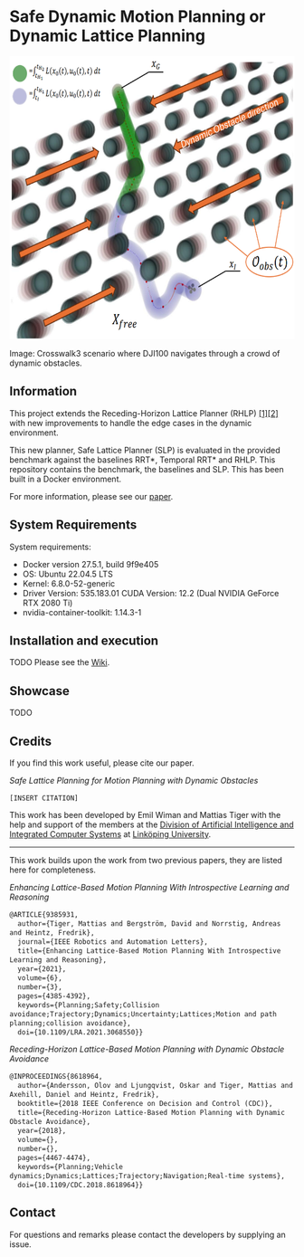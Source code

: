 # Safe Dynamic Motion Planning or Dynamic Lattice Planning 

<img src="pictures/problem_enhanced2.png" alt="Alt Text" width="700" height="500">

Image: Crosswalk3 scenario where DJI100 navigates through a crowd of dynamic obstacles. 

## Information
This project extends the Receding-Horizon Lattice Planner (RHLP) [[1]](https://ieeexplore.ieee.org/document/8618964)[[2]](https://ieeexplore.ieee.org/document/9385931) with new improvements to handle the edge cases in the dynamic environment. 

This new planner, Safe Lattice Planner (SLP) is evaluated in the provided benchmark against the baselines RRT*, Temporal RRT* and RHLP. This repository contains the benchmark, the baselines and SLP. This has been built in a Docker environment.

For more information, please see our [paper](liu.se).

## System Requirements
System requirements:
- Docker version 27.5.1, build 9f9e405
- OS: Ubuntu 22.04.5 LTS
- Kernel: 6.8.0-52-generic
- Driver Version: 535.183.01   CUDA Version: 12.2 (Dual NVIDIA GeForce RTX 2080 Ti)
- nvidia-container-toolkit: 1.14.3-1

## Installation and execution
TODO
Please see the [Wiki](liu.se).

## Showcase
TODO

## Credits
If you find this work useful, please cite our paper.

*Safe Lattice Planning for Motion Planning with Dynamic Obstacles*
```
[INSERT CITATION]
```

This work has been developed by Emil Wiman and Mattias Tiger with the help and support of the members at the [Division of Artificial Intelligence and Integrated Computer Systems](https://liu.se/en/organisation/liu/ida/aiics) at [Linköping University](https://liu.se/en).

-----------------------------------------------------------------------------------------------

This work builds upon the work from two previous papers, they are listed here for completeness.

*Enhancing Lattice-Based Motion Planning With Introspective Learning and Reasoning*
```
@ARTICLE{9385931,
  author={Tiger, Mattias and Bergström, David and Norrstig, Andreas and Heintz, Fredrik},
  journal={IEEE Robotics and Automation Letters}, 
  title={Enhancing Lattice-Based Motion Planning With Introspective Learning and Reasoning}, 
  year={2021},
  volume={6},
  number={3},
  pages={4385-4392},
  keywords={Planning;Safety;Collision avoidance;Trajectory;Dynamics;Uncertainty;Lattices;Motion and path planning;collision avoidance},
  doi={10.1109/LRA.2021.3068550}}
```

*Receding-Horizon Lattice-Based Motion Planning with Dynamic Obstacle Avoidance*
```
@INPROCEEDINGS{8618964,
  author={Andersson, Olov and Ljungqvist, Oskar and Tiger, Mattias and Axehill, Daniel and Heintz, Fredrik},
  booktitle={2018 IEEE Conference on Decision and Control (CDC)}, 
  title={Receding-Horizon Lattice-Based Motion Planning with Dynamic Obstacle Avoidance}, 
  year={2018},
  volume={},
  number={},
  pages={4467-4474},
  keywords={Planning;Vehicle dynamics;Dynamics;Lattices;Trajectory;Navigation;Real-time systems},
  doi={10.1109/CDC.2018.8618964}}
```




## Contact
For questions and remarks please contact the developers by supplying an issue.

